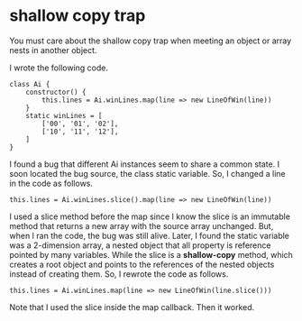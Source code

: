 # shallow copy trap
You must care about the shallow copy trap when meeting an object or array nests in another object.

I wrote the following code.

```
class Ai {
    constructor() {
        this.lines = Ai.winLines.map(line => new LineOfWin(line))
    }
    static winLines = [
        ['00', '01', '02'],
        ['10', '11', '12'],
    ]
}
```

I found a bug that different Ai instances seem to share a common state. I soon located the bug source, the class static variable. So, I changed a line in the code as follows.

```
this.lines = Ai.winLines.slice().map(line => new LineOfWin(line))
```

I used a slice method before the map since I know the slice is an immutable method that returns a new array with the source array unchanged. But, when I ran the code, the bug was still alive. Later, I found the static variable was a 2-dimension array, a nested object that all property is reference pointed by many variables. While the slice is a **shallow-copy** method, which creates a root object and points to the references of the nested objects instead of creating them. So, I rewrote the code as follows.

```
this.lines = Ai.winLines.map(line => new LineOfWin(line.slice()))
```
Note that I used the slice inside the map callback. Then it worked.

